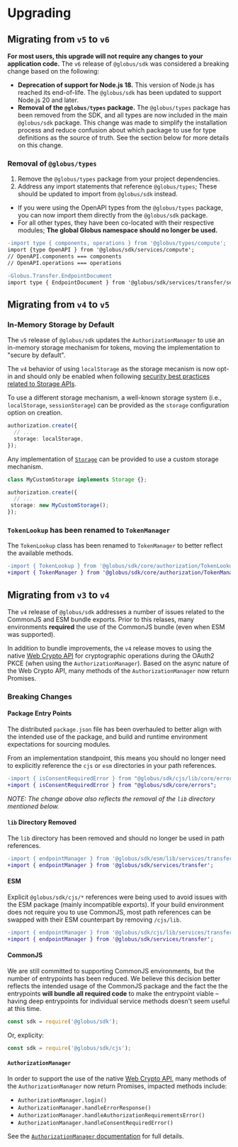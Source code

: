 # Upgrading

## Migrating from `v5` to `v6`

**For most users, this upgrade will not require any changes to your application code.** The `v6` release of `@globus/sdk` was considered a breaking change based on the following:

- **Deprecation of support for Node.js 18.** This version of Node.js has reached its end-of-life. The `@globus/sdk` has been updated to support Node.js 20 and later.
- **Removal of the `@globus/types` package.** The `@globus/types` package has been removed from the SDK, and all types are now included in the main `@globus/sdk` package. This change was made to simplify the installation process and reduce confusion about which package to use for type definitions as the source of truth. See the section below for more details on this change.

### Removal of `@globus/types`

1. Remove the `@globus/types` package from your project dependencies.
2. Address any import statements that reference `@globus/types`; These should be updated to import from `@globus/sdk` instead.

- If you were using the OpenAPI types from the `@globus/types` package, you can now import them directly from the `@globus/sdk` package.
- For all other types, they have been co-located with their respective modules; **The global **Globus** namespace should no longer be used.**

```diff
-import type { components, operations } from '@globus/types/compute';
import {type OpenAPI } from '@globus/sdk/services/compute';
// OpenAPI.components === components
// OpenAPI.operations === operations
```

```diff
-Globus.Transfer.EndpointDocument
import type { EndpointDocument } from '@globus/sdk/services/transfer/service/endpoint';
```

## Migrating from `v4` to `v5`

### In-Memory Storage by Default

The `v5` release of `@globus/sdk` updates the `AuthorizationManager` to use an in-memory storage mechanism for tokens, moving the implementation to "secure by default".

The `v4` behavior of using `localStorage` as the storage mecanism is now opt-in and should only be enabled when following [security best practices related to Storage APIs](https://cheatsheetseries.owasp.org/cheatsheets/HTML5_Security_Cheat_Sheet.html#storage-apis).

To use a different storage mechanism, a well-known storage system (i.e., `localStorage`, `sessionStorage`) can be provided as the `storage` configuration option on creation.

```ts
authorization.create({
  // ...
  storage: localStorage,
});
```

Any implementation of [`Storage`](https://developer.mozilla.org/en-US/docs/Web/API/Storage) can be provided to use a custom storage mechanism.

```ts
class MyCustomStorage implements Storage {};

authorization.create({
  // ...
 storage: new MyCustomStorage();
});
```

### `TokenLookup` has been renamed to `TokenManager`

The `TokenLookup` class has been renamed to `TokenManager` to better reflect the available methods.

```diff
-import { TokenLookup } from '@globus/sdk/core/authorization/TokenLookup';
+import { TokenManager } from '@globus/sdk/core/authorization/TokenManager';
```

## Migrating from `v3` to `v4`

The `v4` release of `@globus/sdk` addresses a number of issues related to the CommonJS and ESM bundle exports. Prior to this relases, many environments **required** the use of the CommonJS bundle (even when ESM was supported).

In addition to bundle improvements, the `v4` release moves to using the native [Web Crypto API](https://developer.mozilla.org/en-US/docs/Web/API/Web_Crypto_API) for cryptographic operations during the OAuth2 PKCE (when using the `AuthorizationManager`). Based on the async nature of the Web Crypto API, many methods of the `AuthorizationManager` now return Promises.

### Breaking Changes

#### Package Entry Points

The distributed `package.json` file has been overhauled to better align with the intended use of the package, and build and runtime environment expectations for sourcing modules.

From an implementation standpoint, this means you should no longer need to explicitly reference the `cjs` or `esm` directories in your path references.

```diff
-import { isConsentRequiredError } from "@globus/sdk/cjs/lib/core/errors";
+import { isConsentRequiredError } from "@globus/sdk/core/errors";
```

_NOTE: The change above also reflects the removal of the `lib` directory mentioned below._

#### `lib` Directory Removed

The `lib` directory has been removed and should no longer be used in path references.

```diff js
-import { endpointManager } from '@globus/sdk/esm/lib/services/transfer';
+import { endpointManager } from '@globus/sdk/services/transfer';
```

#### ESM

Explicit `@globus/sdk/cjs/*` references were being used to avoid issues with the ESM package (mainly incompatible exports). If your build environment does not require you to use CommonJS, most path references can be swapped with their ESM counterpart by removing `/cjs/lib`.

```diff js
-import { endpointManager } from '@globus/sdk/cjs/lib/services/transfer';
+import { endpointManager } from '@globus/sdk/services/transfer';
```

#### CommonJS

We are still committed to supporting CommonJS environments, but the number of entrypoints has been reduced. We believe this decision better reflects the intended usage of the CommonJS package and the fact the the entrypoints **will bundle all required code** to make the entrypoint viable – having deep entrypoints for individual service methods doesn't seem useful at this time.

```js
const sdk = require('@globus/sdk');
```

Or, explicity:

```js
const sdk = require('@globus/sdk/cjs');
```

#### `AuthorizationManager`

In order to support the use of the native [Web Crypto API](https://developer.mozilla.org/en-US/docs/Web/API/Web_Crypto_API), many methods of the `AuthorizationManager` now return Promises, impacted methods include:

- `AuthorizationManager.login()`
- `AuthorizationManager.handleErrorResponse()`
- `AuthorizationManager.handleAuthorizationRequirementsError()`
- `AuthorizationManager.handleConsentRequiredError()`

See the [`AuthorizationManager` documentation](https://globus.github.io/globus-sdk-javascript/classes/Authorization.AuthorizationManager.html) for full details.
